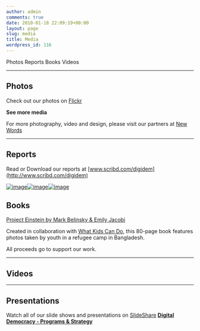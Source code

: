 ```yaml
---
author: admin
comments: true
date: 2010-01-18 22:09:19+00:00
layout: page
slug: media
title: Media
wordpress_id: 116
---
```



Photos
Reports
Books
Videos



* * *




## Photos


Check out our photos on [Flickr](http://www.flickr.com/photos/digitaldemocracy/)


**See more media**

For more photography, video and design, please visit our partners at [New Words](http://www.newwordsmedia.com)



* * *




## Reports


Read or Download our reports at [www.scribd.com/digidem](http://www.scribd.com/digidem)


[![image](http://digital-democracy.org/wp-content/uploads/2010/01/Screen-shot-2010-05-26-at-4.43.11-PM.png)](http://www.scribd.com/doc/29187482/Overcoming-Obstacles-Creating-Opportunities-Burma-Report-2008)[![image](http://digital-democracy.org/wp-content/uploads/2010/01/Screen-shot-2010-05-26-at-4.43.22-PM.png)](http://www.scribd.com/doc/27772816/Digital-Democracy-China-Report-2008)[![image](http://digital-democracy.org/wp-content/uploads/2010/01/Screen-shot-2010-05-26-at-4.43.29-PM.png)](http://www.scribd.com/doc/27669359/Digital-Democracy-Haiti-Report-2010)





## Books







[Project Einstein by Mark Belinsky & Emily Jacobi](http://www.blurb.com/bookstore/detail/376198?ce=blurb_ew&utm_source=widget)





Created in collaboration with [What Kids Can Do](http://www.whatkidscando.org/), this 80-page book features photos taken by youth in a refugee camp in Bangladesh.

All proceeds go to support our work.




* * *




## Videos






* * *




## Presentations


Watch all of our slide shows and presentations on [SlideShare](http://www.slideshare.net/mbelinsky/search?query=Digital+Democracy)
**[Digital Democracy - Programs & Strategy](http://www.slideshare.net/mbelinsky/digital-democracy-programs-strategy)**

